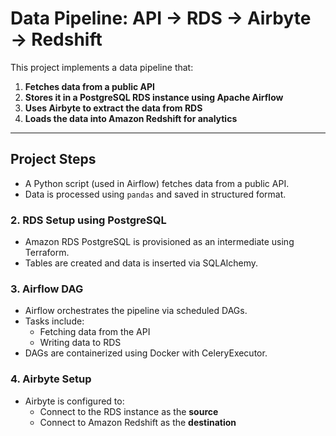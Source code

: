 # Data Pipeline: API → RDS → Airbyte → Redshift

This project implements a data pipeline that:

1. **Fetches data from a public API**
2. **Stores it in a PostgreSQL RDS instance using Apache Airflow**
3. **Uses Airbyte to extract the data from RDS**
4. **Loads the data into Amazon Redshift for analytics**

---

##  Project  Steps

- A Python script (used in Airflow) fetches data from a public API.
- Data is processed using `pandas` and saved in structured format.

### 2. RDS Setup  using PostgreSQL
- Amazon RDS PostgreSQL is provisioned as an intermediate using Terraform.
- Tables are created and data is inserted via SQLAlchemy.

### 3.  Airflow DAG
- Airflow orchestrates the pipeline via scheduled DAGs.
- Tasks include:
  - Fetching data from the API
  - Writing data to RDS
- DAGs are containerized using Docker with CeleryExecutor.

### 4. Airbyte Setup
- Airbyte is configured to:
  - Connect to the RDS instance as the **source**
  - Connect to Amazon Redshift as the **destination**
  


